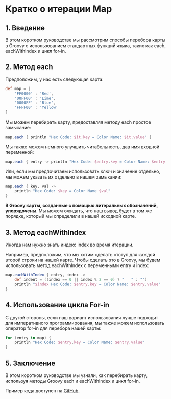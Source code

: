 # Кратко о итерации Map

## 1. Введение

В этом коротком руководстве мы рассмотрим способы перебора карты в Groovy с использованием стандартных функций языка, таких как each, eachWithIndex и цикл for-in.

## 2. Метод each

Предположим, у нас есть следующая карта:

```groovy
def map = [
    'FF0000' : 'Red',
    '00FF00' : 'Lime',
    '0000FF' : 'Blue',
    'FFFF00' : 'Yellow'
]
```

Мы можем перебирать карту, предоставляя методу each простое замыкание:

```groovy
map.each { println "Hex Code: $it.key = Color Name: $it.value" }
```

Мы также можем немного улучшить читабельность, дав имя входной переменной:

```groovy
map.each { entry -> println "Hex Code: $entry.key = Color Name: $entry.value" }
```

Или, если мы предпочитаем использовать ключ и значение отдельно, мы можем указать их отдельно в нашем замыкании:

```groovy
map.each { key, val ->
    println "Hex Code: $key = Color Name $val"
}
```

**В Groovy карты, созданные с помощью литеральных обозначений, упорядочены**. Мы можем ожидать, что наш вывод будет в том же порядке, который мы определили в нашей исходной карте.

## 3. Метод eachWithIndex

Иногда нам нужно знать индекс index во время итерации.

Например, предположим, что мы хотим сделать отступ для каждой второй строки на нашей карте. Чтобы сделать это в Groovy, мы будем использовать метод eachWithIndex с переменными entry и index:

```groovy
map.eachWithIndex { entry, index ->
    def indent = ((index == 0 || index % 2 == 0) ? "   " : "")
    println "$index Hex Code: $entry.key = Color Name: $entry.value"
}
```

## 4. Использование цикла For-in

С другой стороны, если наш вариант использования лучше подходит для императивного программирования, мы также можем использовать оператор for-in для перебора нашей карты:

```groovy
for (entry in map) {
    println "Hex Code: $entry.key = Color Name: $entry.value"
}
```

## 5. Заключение

В этом коротком руководстве мы узнали, как перебирать карту, используя методы Groovy each и eachWithIndex и цикл for-in.

Пример кода доступен на [GitHub](https://github.com/eugenp/tutorials/tree/master/core-groovy-modules/core-groovy-collections).
